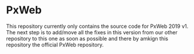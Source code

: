 # PxWeb
This repository currently only contains the source code for PxWeb 2019 v1.
The next step is to add/move all the fixes in this version from our other repository to this one as soon as possible and there by amkign this repository the official PxWeb repository.

